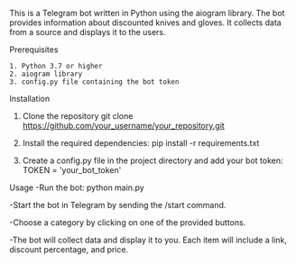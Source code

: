 This is a Telegram bot written in Python using the aiogram library. The bot provides information about discounted knives and gloves. It collects data from a source and displays it to the users.

Prerequisites

    1. Python 3.7 or higher
    2. aiogram library
    3. config.py file containing the bot token

Installation

  1. Clone the repository
          git clone https://github.com/your_username/your_repository.git

  2. Install the required dependencies:
          pip install -r requirements.txt
  
  3. Create a config.py file in the project directory and add your bot token:
          TOKEN = 'your_bot_token'

Usage
  -Run the bot:
          python main.py

-Start the bot in Telegram by sending the /start command.

-Choose a category by clicking on one of the provided buttons.
  
-The bot will collect data and display it to you. Each item will include a link, discount percentage, and price.
